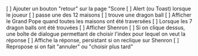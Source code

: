 [ ] Ajouter un bouton "retour" sur la page "Score
[ ] Alert (ou Toast) lorsque le joueur
	[ ] passe une des 12 maisons
	[ ] trouve une dragon ball
[ ] Afficher le Grand Pope quand toutes les maisons ont été traversées
[ ] Lorsque les 7 dragon balls ont été trouvées
	[ ] Afficher Shenron
	[ ] Si on clique dessus, une boîte de dialogue permettant de choisir l'index pour lequel on veut la réponse
		[ ] Affiche la réponse, persistant si on reclique sur Shenron
		[ ] Repropose si on fait "annuler" ou "choisir plus tard"
